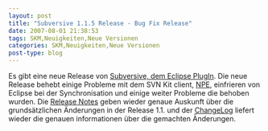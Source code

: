 ```yaml
---
layout: post
title: "Subversive 1.1.5 Release - Bug Fix Release"
date: 2007-08-01 21:38:53
tags: SKM,Neuigkeiten,Neue Versionen
categories: SKM,Neuigkeiten,Neue Versionen
post-type: blog
---
```

Es gibt eine neue Release von [Subversive, dem Eclipse PlugIn](http://www.polarion.org/index.php?page=overview&project=subversive). Die 
neue Release behebt einige Probleme mit dem SVN Kit client, [NPE](http://c2.com/cgi/wiki?NullPointerException), einfrieren von Eclipse bei der 
Synchronisation und einige weiter Probleme die behoben wurden. Die [Release Notes](http://www.polarion.org/projects/subversive/download/1.1/releasenotes.txt) 
geben wieder genaue Auskunft über die grundsätzlichen Änderungen in der Release 1.1. und der 
[ChangeLog](http://www.polarion.org/projects/subversive/download/1.1/changelog.txt) liefert wieder die genauen informationen über die gemachten Änderungen.
